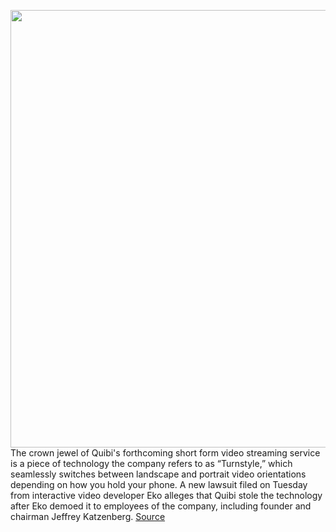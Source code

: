 <img src='https://cdn.vox-cdn.com/thumbor/icEEfKNvrBCOKEEudNpgYioUcHQ=/0x0:2040x1360/1200x800/filters:focal(857x517:1183x843)/cdn.vox-cdn.com/uploads/chorus_image/image/66485636/acastro_200306_1777_Quibi_0001.0.0.jpg' width='700px' /><br/>
The crown jewel of Quibi's forthcoming short form video streaming service is a piece of technology the company refers to as “Turnstyle,” which seamlessly switches between landscape and portrait video orientations depending on how you hold your phone. A new lawsuit filed on Tuesday from interactive video developer Eko alleges that Quibi stole the technology after Eko demoed it to employees of the company, including founder and chairman Jeffrey Katzenberg.
<a href='https://www.theverge.com/2020/3/11/21173981/quibi-eko-lawsuit-turnstyle-technology-jeffrey-katzenberg-streaming-interactive'> Source <a/>
